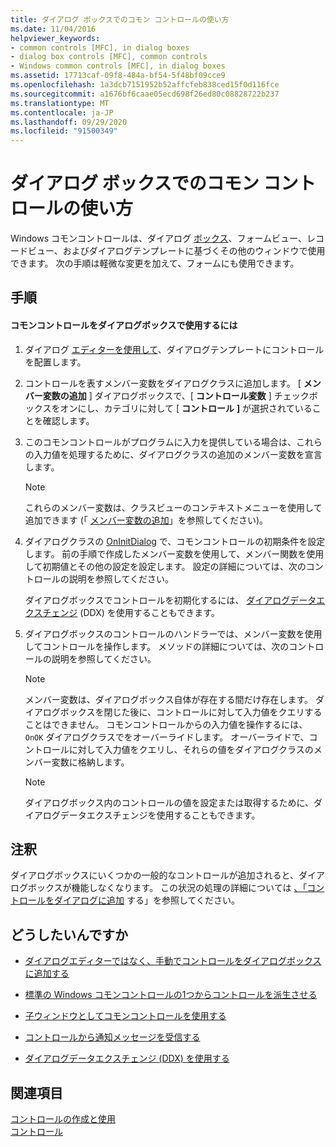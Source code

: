 ```yaml
---
title: ダイアログ ボックスでのコモン コントロールの使い方
ms.date: 11/04/2016
helpviewer_keywords:
- common controls [MFC], in dialog boxes
- dialog box controls [MFC], common controls
- Windows common controls [MFC], in dialog boxes
ms.assetid: 17713caf-09f8-484a-bf54-5f48bf09cce9
ms.openlocfilehash: 1a3dcb7151952b52affcfeb838ced15f0d116fce
ms.sourcegitcommit: a1676bf6caae05ecd698f26ed80c08828722b237
ms.translationtype: MT
ms.contentlocale: ja-JP
ms.lasthandoff: 09/29/2020
ms.locfileid: "91500349"
---
```

# <a name="using-common-controls-in-a-dialog-box"></a>ダイアログ ボックスでのコモン コントロールの使い方

Windows コモンコントロールは、ダイアログ [ボックス](../mfc/dialog-boxes.md)、フォームビュー、レコードビュー、およびダイアログテンプレートに基づくその他のウィンドウで使用できます。 次の手順は軽微な変更を加えて、フォームにも使用できます。

## <a name="procedures"></a>手順

#### <a name="to-use-a-common-control-in-a-dialog-box"></a>コモンコントロールをダイアログボックスで使用するには

1. ダイアログ [エディターを使用して](../mfc/using-the-dialog-editor-to-add-controls.md)、ダイアログテンプレートにコントロールを配置します。

1. コントロールを表すメンバー変数をダイアログクラスに追加します。 [ **メンバー変数の追加** ] ダイアログボックスで、[ **コントロール変数** ] チェックボックスをオンにし、カテゴリに対して [ **コントロール** **]** が選択されていることを確認します。

1. このコモンコントロールがプログラムに入力を提供している場合は、これらの入力値を処理するために、ダイアログクラスの追加のメンバー変数を宣言します。

    > [!NOTE]
    >  これらのメンバー変数は、クラスビューのコンテキストメニューを使用して追加できます (「 [メンバー変数の追加](../ide/adding-a-member-variable-visual-cpp.md)」を参照してください)。

1. ダイアログクラスの [OnInitDialog](../mfc/reference/cdialog-class.md#oninitdialog) で、コモンコントロールの初期条件を設定します。 前の手順で作成したメンバー変数を使用して、メンバー関数を使用して初期値とその他の設定を設定します。 設定の詳細については、次のコントロールの説明を参照してください。

   ダイアログボックスでコントロールを初期化するには、 [ダイアログデータエクスチェンジ](../mfc/dialog-data-exchange-and-validation.md) (DDX) を使用することもできます。

1. ダイアログボックスのコントロールのハンドラーでは、メンバー変数を使用してコントロールを操作します。 メソッドの詳細については、次のコントロールの説明を参照してください。

    > [!NOTE]
    >  メンバー変数は、ダイアログボックス自体が存在する間だけ存在します。 ダイアログボックスを閉じた後に、コントロールに対して入力値をクエリすることはできません。 コモンコントロールからの入力値を操作するには、 `OnOK` ダイアログクラスでをオーバーライドします。 オーバーライドで、コントロールに対して入力値をクエリし、それらの値をダイアログクラスのメンバー変数に格納します。

    > [!NOTE]
    >  ダイアログボックス内のコントロールの値を設定または取得するために、ダイアログデータエクスチェンジを使用することもできます。

## <a name="remarks"></a>注釈

ダイアログボックスにいくつかの一般的なコントロールが追加されると、ダイアログボックスが機能しなくなります。 この状況の処理の詳細については [、「コントロールをダイアログに追加](../windows/adding-editing-or-deleting-controls.md) する」を参照してください。

## <a name="what-do-you-want-to-do"></a>どうしたいんですか

- [ダイアログエディターではなく、手動でコントロールをダイアログボックスに追加する](../mfc/adding-controls-by-hand.md)

- [標準の Windows コモンコントロールの1つからコントロールを派生させる](../mfc/deriving-controls-from-a-standard-control.md)

- [子ウィンドウとしてコモンコントロールを使用する](../mfc/using-a-common-control-as-a-child-window.md)

- [コントロールから通知メッセージを受信する](../mfc/receiving-notification-from-common-controls.md)

- [ダイアログデータエクスチェンジ (DDX) を使用する](../mfc/dialog-data-exchange-and-validation.md)

## <a name="see-also"></a>関連項目

[コントロールの作成と使用](../mfc/making-and-using-controls.md)<br/>
[コントロール](../mfc/controls-mfc.md)
